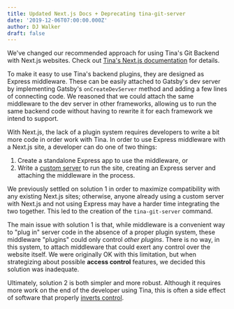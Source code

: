 ```yaml
---
title: Updated Next.js Docs + Deprecating tina-git-server
date: '2019-12-06T07:00:00.000Z'
author: DJ Walker
draft: false
---
```


We've changed our recommended approach for using Tina's Git Backend with Next.js websites. Check out [Tina's Next.js documentation](/docs/nextjs/adding-backends) for details.

To make it easy to use Tina's backend plugins, they are designed as Express middleware. These can be easily attached to Gatsby's dev server by implementing Gatsby's `onCreateDevServer` method and adding a few lines of connecting code. We reasoned that we could attach the same middleware to the dev server in other frameworks, allowing us to run the same backend code without having to rewrite it for each framework we intend to support.

With Next.js, the lack of a plugin system requires developers to write a bit more code in order work with Tina. In order to use Express middleware with a Next.js site, a developer can do one of two things:

1. Create a standalone Express app to use the middleware, or
2. Write a [custom server](https://nextjs.org/docs#custom-server-and-routing) to run the site, creating an Express server and attaching the middleware in the process.

We previously settled on solution 1 in order to maximize compatibility with any existing Next.js sites; otherwise, anyone already using a custom server with Next.js and not using Express may have a harder time integrating the two together. This led to the creation of the `tina-git-server` command.

The main issue with solution 1 is that, while middleware is a convenient way to "plug in" server code in the absence of a proper plugin system, these middleware "plugins" could only control _other plugins_. There is no way, in this system, to attach middleware that could exert any control over the website itself. We were originally OK with this limitation, but when strategizing about possible **access control** features, we decided this solution was inadequate.

Ultimately, solution 2 is both simpler and more robust. Although it requires more work on the end of the developer using Tina, this is often a side effect of software that properly [inverts control](https://kentcdodds.com/blog/inversion-of-control/).

